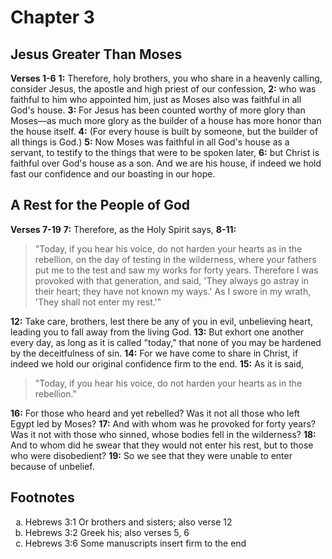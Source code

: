 # Chapter 3

## Jesus Greater Than Moses

**Verses 1-6**
**1:** Therefore, holy brothers, you who share in a heavenly calling, consider Jesus, the apostle and high priest of our confession,
**2:** who was faithful to him who appointed him, just as Moses also was faithful in all God's house.
**3:** For Jesus has been counted worthy of more glory than Moses—as much more glory as the builder of a house has more honor than the house itself.
**4:** (For every house is built by someone, but the builder of all things is God.)
**5:** Now Moses was faithful in all God's house as a servant, to testify to the things that were to be spoken later,
**6:** but Christ is faithful over God's house as a son. And we are his house, if indeed we hold fast our confidence and our boasting in our hope.

## A Rest for the People of God

**Verses 7-19**
**7:** Therefore, as the Holy Spirit says,
**8-11:** 
> "Today, if you hear his voice,
> do not harden your hearts as in the rebellion,
> on the day of testing in the wilderness,
> where your fathers put me to the test
> and saw my works for forty years.
> Therefore I was provoked with that generation,
> and said, 'They always go astray in their heart;
> they have not known my ways.'
> As I swore in my wrath,
> 'They shall not enter my rest.'"

**12:** Take care, brothers, lest there be any of you in evil, unbelieving heart, leading you to fall away from the living God.
**13:** But exhort one another every day, as long as it is called "today," that none of you may be hardened by the deceitfulness of sin.
**14:** For we have come to share in Christ, if indeed we hold our original confidence firm to the end.
**15:** As it is said,
> "Today, if you hear his voice,
> do not harden your hearts as in the rebellion."

**16:** For those who heard and yet rebelled? Was it not all those who left Egypt led by Moses?
**17:** And with whom was he provoked for forty years? Was it not with those who sinned, whose bodies fell in the wilderness?
**18:** And to whom did he swear that they would not enter his rest, but to those who were disobedient?
**19:** So we see that they were unable to enter because of unbelief.

## Footnotes

<ol type='a'>
	<li>Hebrews 3:1 Or brothers and sisters; also verse 12</li>
	<li>Hebrews 3:2 Greek his; also verses 5, 6</li>
	<li>Hebrews 3:6 Some manuscripts insert firm to the end</li>
</ol>
